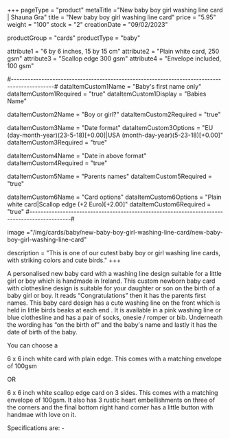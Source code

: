 +++
pageType = "product"
metaTitle ="New baby boy girl washing line card | Shauna Gra"
title = "New baby boy girl washing line card"
price = "5.95"
weight = "100"
stock = "2"
creationDate = "09/02/2023"

productGroup = "cards"
productType = "baby"

attribute1 = "6 by 6 inches, 15 by 15 cm" 
attribute2 = "Plain white card, 250 gsm"
attribute3 = "Scallop edge 300 gsm"
attribute4 = "Envelope included, 100 gsm"

#---------------------------------------------------------------------------------------------#
dataItemCustom1Name = "Baby's first name only"
dataItemCustom1Required = "true"
dataItemCustom1Display = "Babies Name"

dataItemCustom2Name = "Boy or girl?"
dataItemCustom2Required = "true"

dataItemCustom3Name = "Date format"
dataItemCustom3Options = "EU (day-month-year)(23-5-18)[+0.00]|USA (month-day-year)(5-23-18)[+0.00]"
dataItemCustom3Required = "true"

dataItemCustom4Name = "Date in above format"
dataItemCustom4Required = "true"

dataItemCustom5Name = "Parents names"
dataItemCustom5Required = "true"

dataItemCustom6Name = "Card options"
dataItemCustom6Options = "Plain white card|Scallop edge (+2 Euro)[+2.00]"
dataItemCustom6Required = "true"
#---------------------------------------------------------------------------------------------#

image ="/img/cards/baby/new-baby-boy-girl-washing-line-card/new-baby-boy-girl-washing-line-card"

description = "This is one of our cutest baby boy or girl washing line cards, with striking colors and cute birds."
+++

A personalised new baby card with a washing line design suitable for a little girl or boy which is handmade in Ireland. This custom newborn baby card with clothesline design is suitable for your daughter or son on the birth of a baby girl or boy. It reads “Congratulations” then it has the parents first names. This baby card design has a cute washing line on the front which is held in little birds beaks at each end . It is available in a pink washing line or blue clothesline and has a pair of socks, onesie / romper or bib. Underneath the wording has “on the birth of” and the baby's name and lastly it has the date of birth of the baby.

You can choose a

6 x 6 inch white card with plain edge. This comes with a matching envelope of 100gsm

OR

6 x 6 inch white scallop edge card on 3 sides. This comes with a matching envelope of 100gsm. It also has 3 rustic heart embellishments on three of the corners and the final bottom right hand corner has a little button with handmae with love on it.

Specifications are: -
